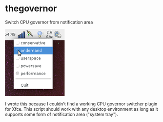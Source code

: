 # thegovernor
Switch CPU governor from notification area

![Screenshot](https://raw.githubusercontent.com/jkroll20/thegovernor/master/screenshot.png)

I wrote this because I couldn't find a working CPU governor switcher plugin for Xfce. This script should work with any desktop environment as long as it supports some form of notification area ("system tray").
